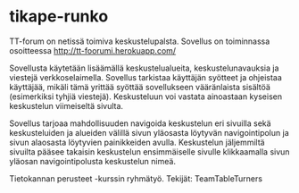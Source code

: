 # tikape-runko

TT-forum on netissä toimiva keskustelupalsta. Sovellus on toiminnassa osoitteessa http://tt-foorumi.herokuapp.com/

Sovellusta käytetään lisäämällä keskustelualueita, keskustelunavauksia ja viestejä verkkoselaimella. Sovellus tarkistaa käyttäjän syötteet ja ohjeistaa käyttäjää, mikäli tämä yrittää syöttää sovellukseen vääränlaista sisältöä (esimerkiksi tyhjiä viestejä). Keskusteluun voi vastata ainoastaan kyseisen keskustelun viimeiseltä sivulta.

Sovellus tarjoaa mahdollisuuden navigoida keskustelun eri sivuilla sekä keskusteluiden ja alueiden välillä sivun yläosasta löytyvän navigointipolun ja sivun alaosasta löytyvien painikkeiden avulla. Keskustelun jäljemmiltä sivuilta pääsee takaisin keskustelun ensimmäiselle sivulle klikkaamalla sivun yläosan navigointipolusta keskustelun nimeä.

Tietokannan perusteet -kurssin ryhmätyö. Tekijät: TeamTableTurners


